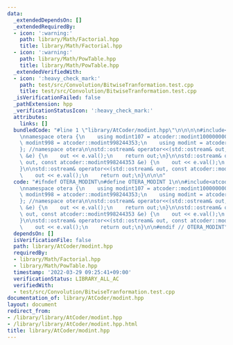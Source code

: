 ```yaml
---
data:
  _extendedDependsOn: []
  _extendedRequiredBy:
  - icon: ':warning:'
    path: library/Math/Factorial.hpp
    title: library/Math/Factorial.hpp
  - icon: ':warning:'
    path: library/Math/PowTable.hpp
    title: library/Math/PowTable.hpp
  _extendedVerifiedWith:
  - icon: ':heavy_check_mark:'
    path: test/src/Convolution/BitwiseTranformation.test.cpp
    title: test/src/Convolution/BitwiseTranformation.test.cpp
  _isVerificationFailed: false
  _pathExtension: hpp
  _verificationStatusIcon: ':heavy_check_mark:'
  attributes:
    links: []
  bundledCode: "#line 1 \"library/AtCoder/modint.hpp\"\n\n\n\n#include<atcoder/modint>\n\
    \nnamespace otera {\n    using modint107 = atcoder::modint1000000007;\n    using\
    \ modint998 = atcoder::modint998244353;\n    using modint = atcoder::modint;\n\
    }; //namespace otera\n\nstd::ostream& operator<<(std::ostream& out, const atcoder::modint1000000007\
    \ &e) {\n    out << e.val();\n    return out;\n}\n\nstd::ostream& operator<<(std::ostream&\
    \ out, const atcoder::modint998244353 &e) {\n    out << e.val();\n    return out;\n\
    }\n\nstd::ostream& operator<<(std::ostream& out, const atcoder::modint &e) {\n\
    \    out << e.val();\n    return out;\n}\n\n\n"
  code: "#ifndef OTERA_MODINT\n#define OTERA_MODINT 1\n\n#include<atcoder/modint>\n\
    \nnamespace otera {\n    using modint107 = atcoder::modint1000000007;\n    using\
    \ modint998 = atcoder::modint998244353;\n    using modint = atcoder::modint;\n\
    }; //namespace otera\n\nstd::ostream& operator<<(std::ostream& out, const atcoder::modint1000000007\
    \ &e) {\n    out << e.val();\n    return out;\n}\n\nstd::ostream& operator<<(std::ostream&\
    \ out, const atcoder::modint998244353 &e) {\n    out << e.val();\n    return out;\n\
    }\n\nstd::ostream& operator<<(std::ostream& out, const atcoder::modint &e) {\n\
    \    out << e.val();\n    return out;\n}\n\n#endif // OTERA_MODINT"
  dependsOn: []
  isVerificationFile: false
  path: library/AtCoder/modint.hpp
  requiredBy:
  - library/Math/Factorial.hpp
  - library/Math/PowTable.hpp
  timestamp: '2022-03-29 09:25:41+09:00'
  verificationStatus: LIBRARY_ALL_AC
  verifiedWith:
  - test/src/Convolution/BitwiseTranformation.test.cpp
documentation_of: library/AtCoder/modint.hpp
layout: document
redirect_from:
- /library/library/AtCoder/modint.hpp
- /library/library/AtCoder/modint.hpp.html
title: library/AtCoder/modint.hpp
---
```

